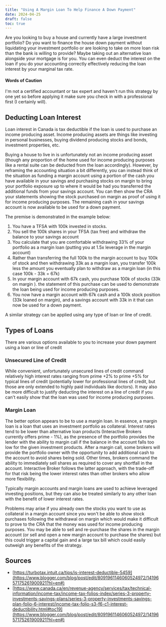 ```yaml
---
title: "Using A Margin Loan To Help Finance A Down Payment"
date: 2024-04-25
draft: false
toc: true
---
```

Are you looking to buy a house and currently have a large investment portfolio? Do you want to finance the house down payment without liquidating your investment portfolio or are looking to take on more loan risk than the bank is willing to provide? Maybe taking out an alternative loan alongside your mortgage is for you. You can even deduct the interest on the loan if you do your accounting correctly effectively reducing the loan interest by your marginal tax rate. 
#### Words of Caution
I'm not a certified accountant or tax expert and haven't run this strategy by one yet so before applying it make sure you check in with a professional first (I certainly will).
## Deducting Loan Interest
Loan interest in Canada is tax deductible if the loan is used to purchase an income producing asset. Income producing assets are things like investing in personal businesses, buying dividend producing stocks and bonds, investment properties, etc. 

Buying a house to live in is unfortunately not an income producing asset (though any proportion of the home used for income producing purposes like a rental suite can be deducted from the loan accordingly). However, by reframing the accounting situation a bit differently, you can instead think of the situation as funding a margin account using a portion of the cash you have available in your savings and purchasing stocks on margin to bring your portfolio exposure up to where it would be had you transferred the additional funds from your savings account. You can then show the CRA your statements showing the stock purchased on margin as proof of using it for income producing purposes. The remaining cash in your savings account is now available to be used for a down payment.

The premise is demonstrated in the example below:
1. You have a TFSA with 100k invested in stocks.
2. You sell the 100k shares in your TFSA (tax free) and withdraw the balance to your savings account
3. You calculate that you are comfortable withdrawing 33% of your portfolio as a margin loan (putting you at 1.5x leverage in the margin account)
4. Rather than transferring the full 100k to the margin account to buy 100k of stock and then withdrawing 33k as a margin loan, you transfer 100k less the amount you eventually plan to withdraw as a margin loan (in this case 100k - 33k = 67k)
5. In your margin account with 67k cash, you purchase 100k of stocks (33k on margin ). the statement of this purchase can be used to demonstrate the loan being used for income producing purposes.
6. You now have a margin account with 67k cash and a 100k stock position (33k loaned on margin), and a savings account with 33k in it that can now be used for a down payment.

A similar strategy can be applied using any type of loan or line of credit.
## Types of Loans
There are various options available to you to increase your down payment using a loan or line of credit
### Unsecured Line of Credit
While convenient, unfortunately unsecured lines of credit command relatively high interest rates ranging from prime +2% to prime +5% for typical lines of credit (potentially lower for professional lines of credit, but those are only extended to highly paid individuals like doctors). It may also be more difficult to justify deducting the interest on a line of credit if you can't easily show that the loan was used for income producing purposes.
### Margin Loan
The better option appears to be to use a margin loan. In essence, a margin loan is a loan that uses an investment portfolio as collateral. Interest rates tend to be lower than alternative loan products (Interactive Brokers currently offers prime - 1%), as the presence of the portfolio provides the lender with the ability to margin call if the balance in the account falls too low for the given investment products. After a margin call, some brokers will provide the portfolio owner with the opportunity to add additional cash to the account to avoid shares being sold. Other times, brokers command the ability to immediately sell shares as required to cover any shortfall in the account. Interactive Broker follows the latter approach, with the trade-off for that risk being the lower interest rates than other brokers who allow more flexibility.

Typically margin accounts and margin loans are used to achieve leveraged investing positions, but they can also be treated similarly to any other loan with the benefit of lower interest rates.

Problems may arise if you already own the stocks you want to use as collateral in a margin account since you won't be able to show stock purchases following the withdrawal on margin which would make it difficult to prove to the CRA that the money was used for income producing purposes. You may be able to sell and re-purchase the shares in the margin account (or sell and open a new margin account to purchase the shares) but this could trigger a capital gain and a large tax bill which could easily outweigh any benefits of the strategy. 
## Sources
- [https://turbotax.intuit.ca/tips/is-interest-deductible-5459](https://www.blogger.com/blog/post/edit/8091961146060524972/1419657175261900921?hl=en#)
- [https://www.canada.ca/en/revenue-agency/services/tax/technical-information/income-tax/income-tax-folios-index/series-3-property-investments-savings-plans/series-3-property-investments-savings-plan-folio-6-interest/income-tax-folio-s3-f6-c1-interest-deductibility.html#toc19](https://www.blogger.com/blog/post/edit/8091961146060524972/1419657175261900921?hl=en#)